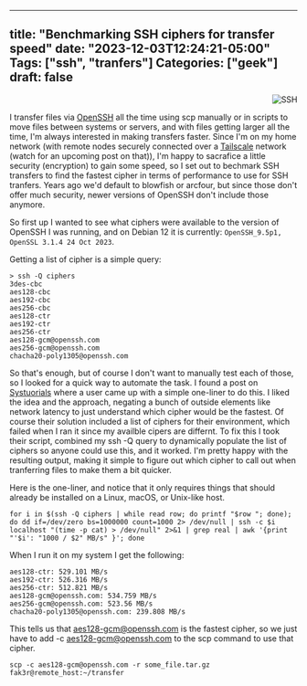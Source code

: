 
---
title: "Benchmarking SSH ciphers for transfer speed"
date: "2023-12-03T12:24:21-05:00"
Tags: ["ssh", "tranfers"]
Categories: ["geek"] 
draft: false
---
<div align="right"><img src="/2023/ssh.jpg" alt="SSH"></div>

I transfer files via [OpenSSH](https://www.openssh.com/) all the time using scp manually or in scripts to move files between systems or servers, and with files getting larger all the time, I'm always interested in making transfers faster. Since I'm on my home network (with remote nodes securely connected over a [Tailscale](https://tailscale.com/) network (watch for an upcoming post on that)), I'm happy to sacrafice a little security (encryption) to gain some speed, so I set out to bechmark SSH transfers to find the fastest cipher in terms of performance to use for SSH tranfers. Years ago we'd default to blowfish or arcfour, but since those don't offer much security, newer versions of OpenSSH don't include those anymore.

So first up I wanted to see what ciphers were available to the version of OpenSSH I was running, and on Debian 12 it is currently: `OpenSSH_9.5p1, OpenSSL 3.1.4 24 Oct 2023`. 

Getting a list of cipher is a simple query:

```
> ssh -Q ciphers
3des-cbc
aes128-cbc
aes192-cbc
aes256-cbc
aes128-ctr
aes192-ctr
aes256-ctr
aes128-gcm@openssh.com
aes256-gcm@openssh.com
chacha20-poly1305@openssh.com
```

So that's enough, but of course I don't want to manually test each of those, so I looked for a quick way to automate the task. I found a post on [Systuorials](https://www.systutorials.com/improving-sshscp-performance-by-choosing-ciphers/#comment-28725) where a user came up with a simple one-liner to do this. I liked the idea and the approach, negating a bunch of outside elements like network latency to just understand which cipher would be the fastest. Of course their solution included a list of ciphers for their environment, which failed when I ran it since my availble cipers are differnt. To fix this I took their script, combined my ssh -Q query to dynamically populate the list of ciphers so anyone could use this, and it worked. I'm pretty happy with the resulting output, making it simple to figure out which cipher to call out when tranferring files to make them a bit quicker. 

Here is the one-liner, and notice that it only requires things that should already be installed on a Linux, macOS, or Unix-like host.

```
for i in $(ssh -Q ciphers | while read row; do printf "$row "; done); do dd if=/dev/zero bs=1000000 count=1000 2> /dev/null | ssh -c $i localhost "(time -p cat) > /dev/null" 2>&1 | grep real | awk '{print "'$i': "1000 / $2" MB/s" }'; done
```

When I run it on my system I get the following:

```
aes128-ctr: 529.101 MB/s
aes192-ctr: 526.316 MB/s
aes256-ctr: 512.821 MB/s
aes128-gcm@openssh.com: 534.759 MB/s
aes256-gcm@openssh.com: 523.56 MB/s
chacha20-poly1305@openssh.com: 239.808 MB/s
```

This tells us that aes128-gcm@openssh.com is the fastest cipher, so we just have to add -c aes128-gcm@openssh.com to the scp command to use that cipher.

```
scp -c aes128-gcm@openssh.com -r some_file.tar.gz fak3r@remote_host:~/transfer
```
